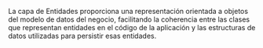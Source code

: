﻿La capa de Entidades proporciona una representación orientada a objetos del
modelo de datos del negocio, facilitando la coherencia entre las clases que
representan entidades en el código de la aplicación y las estructuras de datos
utilizadas para persistir esas entidades.